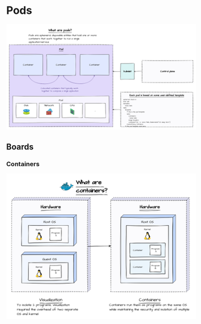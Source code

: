 Pods
==============

<img src="./Pods.png" />

Boards
--------------

### Containers
<img src="./Containers/Containers.png" />

